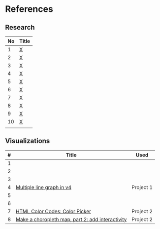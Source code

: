# References
## Research
| No | Title | 
| -- | ----- | 
| 1 | [X]() |
| 2 | [X]() |
| 3 | [X]() |
| 4 | [X]() |
| 5 | [X]() |
| 6 | [X]() |
| 7 | [X]() |
| 8 | [X]() |
| 9 | [X]() |
| 10 | [X]() |
| | | |

## Visualizations
| # | Title | Used |
| - | ----- | ---- |
| 1 |
| 2 | 
| 3 | 
| 4 | [Multiple line graph in v4](https://bl.ocks.org/d3noob/4db972df5d7efc7d611255d1cc6f3c4f) | Project 1 |
| 5 |
| 6 |
| 7 | [HTML Color Codes: Color Picker](https://htmlcolorcodes.com/color-picker/) | Project 2 |
| 8 | [Make a choropleth map, part 2: add interactivity](https://docs.mapbox.com/help/tutorials/choropleth-studio-gl-pt-2/) | Project 2 |